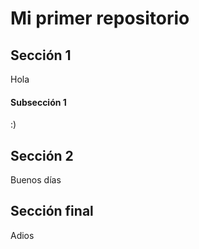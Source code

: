 # Mi primer repositorio
## Sección 1
Hola
#### Subsección 1
:)
## Sección 2
Buenos días
## Sección final
Adios
